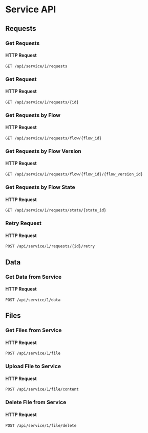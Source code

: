 # Service API

## Requests

### Get Requests

#### HTTP Request

`GET /api/service/1/requests`

### Get Request

#### HTTP Request

`GET /api/service/1/requests/{id}`

### Get Requests by Flow

#### HTTP Request

`GET /api/service/1/requests/flow/{flow_id}`

### Get Requests by Flow Version

#### HTTP Request

`GET /api/service/1/requests/flow/{flow_id}/{flow_version_id}`

### Get Requests by Flow State

#### HTTP Request

`GET /api/service/1/requests/state/{state_id}`

### Retry Request

#### HTTP Request

`POST /api/service/1/requests/{id}/retry`


## Data

### Get Data from Service

#### HTTP Request

`POST /api/service/1/data`


## Files

### Get Files from Service

#### HTTP Request

`POST /api/service/1/file`

### Upload File to Service

#### HTTP Request

`POST /api/service/1/file/content`

### Delete File from Service

#### HTTP Request

`POST /api/service/1/file/delete`
